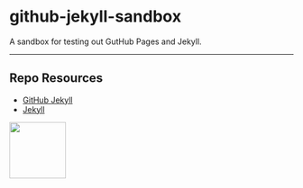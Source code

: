 # github-jekyll-sandbox

A sandbox for testing out GutHub Pages and Jekyll.

---

## Repo Resources

- [GitHub Jekyll]([https://laravel.com/docs/10.x/eloquent](https://docs.github.com/en/pages/setting-up-a-github-pages-site-with-jekyll/about-github-pages-and-jekyll))
- [Jekyll](https://jekyllrb.com/)

<a href="https://codeadam.ca">
<img src="https://codeadam.ca/images/code-block.png" width="100">
</a>

